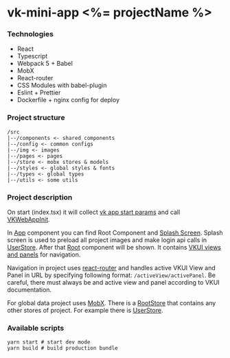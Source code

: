# vk-mini-app <%= projectName %>

### Technologies
* React
* Typescript
* Webpack 5 + Babel
* MobX
* React-router
* CSS Modules with babel-plugin
* Eslint + Prettier
* Dockerfile + nginx config for deploy

### Project structure

```
/src
|--/components <- shared components
|--/config <- common configs
|--/img <- images
|--/pages <- pages
|--/store <- mobx stores & models
|--/styles <- global styles & fonts
|--/types <- global types
|--/utils <- some utils
```

### Project description
On start (index.tsx) it will collect [vk app start params](https://vk.com/dev/vk_apps_docs3?f=6.%2B%D0%9F%D0%B0%D1%80%D0%B0%D0%BC%D0%B5%D1%82%D1%80%D1%8B%2B%D0%B7%D0%B0%D0%BF%D1%83%D1%81%D0%BA%D0%B0) and call [VKWebAppInit](https://vk.com/dev/vkbridge/vkwebappinit).

In [App](src/templates/vk-mini-app/src/App.tsx) component you can find Root Component and [Splash Screen](src/templates/vk-mini-app/src/pages/Splash/Splash.tsx). Splash screen is used to preload all project images and make login api calls in [UserStore](src/templates/vk-mini-app/src/store/UserStore.ts). After that [Root](src/templates/vk-mini-app/src/pages/Root/Root.tsx) component will be shown. It contains [VKUI views and panels](https://vkcom.github.io/VKUI/#section-%D1%81%D1%82%D1%80%D1%83%D0%BA%D1%82%D1%83%D1%80%D0%B0-%D1%8D%D0%BA%D1%80%D0%B0%D0%BD%D0%BE%D0%B2) for navigation.

Navigation in project uses [react-router](https://reactrouter.com/web/guides/quick-start) and handles active VKUI View and Panel in URL by specifying following format: `/activeView/activePanel`. Be careful, there must always be and active view and panel according to VKUI documentation.   
 
For global data project uses [MobX](https://mobx.js.org/). There is a [RootStore](src/templates/vk-mini-app/src/store/RootStore.ts) that contains any other stores of project. For example there is [UserStore](src/templates/vk-mini-app/src/store/UserStore.ts).

### Available scripts

```
yarn start # start dev mode
yarn build # build production bundle
```
